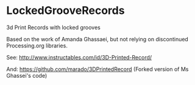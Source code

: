 # LockedGrooveRecords
3d Print Records with locked grooves

Based on the work of Amanda Ghassaei, but not relying on discontinued Processing.org libraries.

See: http://www.instructables.com/id/3D-Printed-Record/

And: https://github.com/marado/3DPrintedRecord (Forked version of Ms Ghassei's code)

